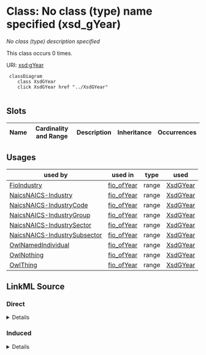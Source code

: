 

# Class: No class (type) name specified (xsd_gYear)


_No class (type) description specified_






This class occurs 0 times.


URI: [xsd:gYear](http://www.w3.org/2001/XMLSchema#gYear)






```mermaid
 classDiagram
    class XsdGYear
    click XsdGYear href "../XsdGYear"
      
```




<!-- no inheritance hierarchy -->


## Slots

| Name | Cardinality and Range | Description | Inheritance | Occurrences |
| ---  | --- | --- | --- | --- |





## Usages

| used by | used in | type | used |
| ---  | --- | --- | --- |
| [FioIndustry](../classes/FioIndustry.md) | [fio_ofYear](../slots/fio_ofYear.md) | range | [XsdGYear](../classes/XsdGYear.md) |
| [NaicsNAICS-Industry](../classes/NaicsNAICS-Industry.md) | [fio_ofYear](../slots/fio_ofYear.md) | range | [XsdGYear](../classes/XsdGYear.md) |
| [NaicsNAICS-IndustryCode](../classes/NaicsNAICS-IndustryCode.md) | [fio_ofYear](../slots/fio_ofYear.md) | range | [XsdGYear](../classes/XsdGYear.md) |
| [NaicsNAICS-IndustryGroup](../classes/NaicsNAICS-IndustryGroup.md) | [fio_ofYear](../slots/fio_ofYear.md) | range | [XsdGYear](../classes/XsdGYear.md) |
| [NaicsNAICS-IndustrySector](../classes/NaicsNAICS-IndustrySector.md) | [fio_ofYear](../slots/fio_ofYear.md) | range | [XsdGYear](../classes/XsdGYear.md) |
| [NaicsNAICS-IndustrySubsector](../classes/NaicsNAICS-IndustrySubsector.md) | [fio_ofYear](../slots/fio_ofYear.md) | range | [XsdGYear](../classes/XsdGYear.md) |
| [OwlNamedIndividual](../classes/OwlNamedIndividual.md) | [fio_ofYear](../slots/fio_ofYear.md) | range | [XsdGYear](../classes/XsdGYear.md) |
| [OwlNothing](../classes/OwlNothing.md) | [fio_ofYear](../slots/fio_ofYear.md) | range | [XsdGYear](../classes/XsdGYear.md) |
| [OwlThing](../classes/OwlThing.md) | [fio_ofYear](../slots/fio_ofYear.md) | range | [XsdGYear](../classes/XsdGYear.md) |











## LinkML Source

<!-- TODO: investigate https://stackoverflow.com/questions/37606292/how-to-create-tabbed-code-blocks-in-mkdocs-or-sphinx -->

### Direct

<details>

```yaml
name: xsd_gYear
conforms_to: No schema conformance document specified
annotations:
  count:
    tag: count
    value: 0
description: No class (type) description specified
title: No class (type) name specified
from_schema: fio-kg
rank: 1000
class_uri: xsd:gYear

```
</details>

### Induced

<details>

```yaml
name: xsd_gYear
conforms_to: No schema conformance document specified
annotations:
  count:
    tag: count
    value: 0
description: No class (type) description specified
title: No class (type) name specified
from_schema: fio-kg
rank: 1000
class_uri: xsd:gYear

```
</details>